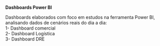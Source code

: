 <b>Dashboards Power BI</b><br> 

Dashboards elaborados com foco em estudos na ferramenta Power BI, analisando dados de cenários reais do dia a dia:<br> 
1- Dashboard comercial<br> 
2- Dashboard Logística<br> 
3- Dashboard DRE<br> 
